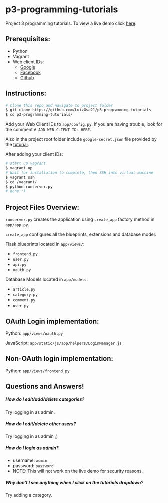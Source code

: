 # p3-programming-tutorials
Project 3 programming tutorials. To view a live demo click [here](https://ptutorials.mypassion.io/).


## Prerequisites:
 - Python
 - Vagrant
 - Web client IDs:
    - [Google](https://developers.google.com/identity/sign-in/web/devconsole-project)
    - [Facebook](https://developers.facebook.com/docs/facebook-login/login-flow-for-web/v2.4)
    - [Github](https://developer.github.com/v3/oauth/)

## Instructions:
```sh
# Clone this repo and navigate to project folder
$ git clone https://github.com/LuizGsa21/p3-programming-tutorials
$ cd p3-programming-tutorials/
```
Add your Web Client IDs to `app/config.py`. If you are having trouble, look for the comment `# ADD WEB CLIENT IDs HERE`. 
    
Also in the project root folder include `google-secret.json` file provided by the [tutorial](https://developers.google.com/identity/protocols/OAuth2ServiceAccount#creatinganaccount).

After adding your client IDs:
```sh
# start up vagrant
$ vagrant up
# Wait for installation to complete, then SSH into virtual machine
$ vagrant ssh
$ cd /vagrant/
$ python runserver.py
# done :)
```


## Project Files Overview:

`runserver.py` creates the application using `create_app` factory method in `app/app.py`.

`create_app` configures all the blueprints, extensions and database model.

Flask blueprints located in `app/views/`:
- `frontend.py`
- `user.py`
- `api.py`
- `oauth.py`

Database Models located in `app/models`:
- `article.py`
- `category.py`
- `comment.py`
- `user.py`

## OAuth Login implementation:
Python: `app/views/oauth.py`

JavaScript: `app/static/js/app/helpers/LoginManager.js`

## Non-OAuth login implementation:
Python: `app/views/frontend.py`

## Questions and Answers!
##### How do I edit/add/delete categories?
Try logging in as admin.

##### How do I edit/delete other users?
Try logging in as admin ;)

##### How do I login as admin?
- username: `admin`
- password: `password`
- NOTE: This will not work on the live demo for security reasons.

##### Why don't I see anything when I click on the tutorials dropdown?
Try adding a category.
